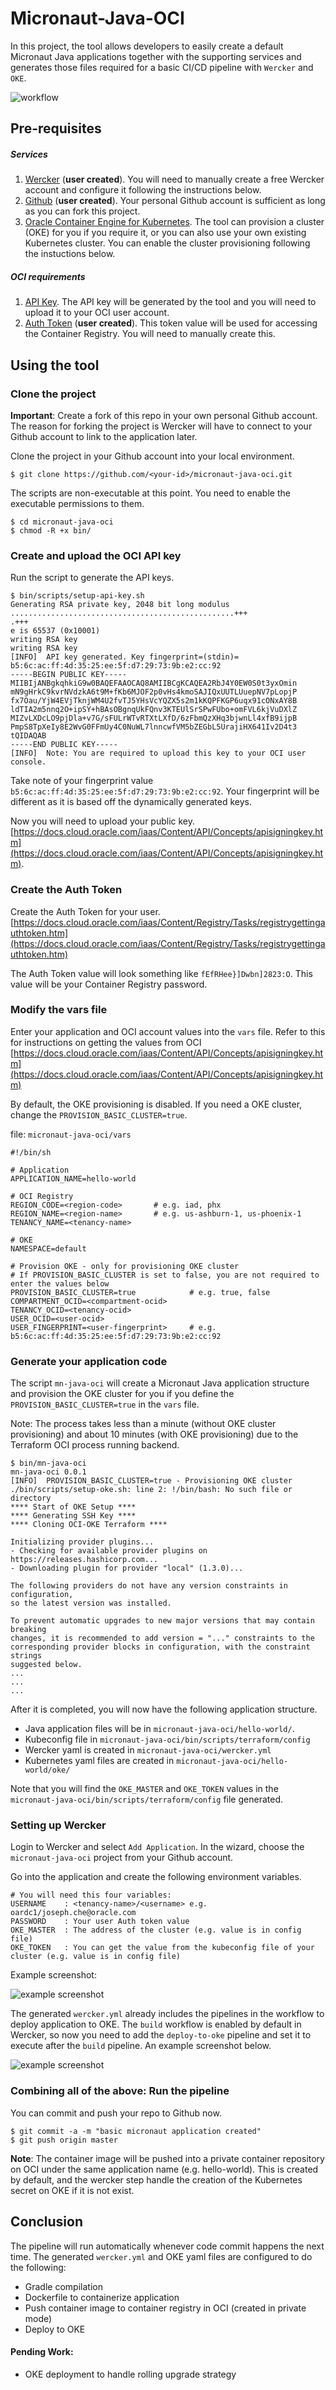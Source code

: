 # Micronaut-Java-OCI

In this project, the tool allows developers to easily create a default Micronaut Java applications together with the supporting services and generates those files required for a basic CI/CD pipeline with ```Wercker``` and ```OKE```.

![workflow](doc/flow.JPG)

## Pre-requisites

##### Services
1. [Wercker](https://app.wercker.com) (**user created**). You will need to manually create a free Wercker account and configure it following the instructions below.
2. [Github](https://github.com/) (**user created**). Your personal Github account is sufficient as long as you can fork this project.
3. [Oracle Container Engine for Kubernetes](https://docs.cloud.oracle.com/iaas/Content/ContEng/Concepts/contengoverview.htm). The tool can provision a cluster (OKE) for you if you require it, or you can also use your own existing Kubernetes cluster. You can enable the cluster provisioning following the instuctions below.

##### OCI requirements

1. [API Key](https://docs.cloud.oracle.com/iaas/Content/API/Concepts/apisigningkey.htm). The API key will be generated by the tool and you will need to upload it to your OCI user account.
2. [Auth Token](https://docs.cloud.oracle.com/iaas/Content/Registry/Tasks/registrygettingauthtoken.htm) (**user created**). This token value will be used for accessing the Container Registry. You will need to manually create this.

## Using the tool

### Clone the project

**Important**: Create a fork of this repo in your own personal Github account. The reason for forking the project is Wercker will have to connect to your Github account to link to the application later.

Clone the project in your Github account into your local environment.

```
$ git clone https://github.com/<your-id>/micronaut-java-oci.git
```

The scripts are non-executable at this point. You need to enable the executable permissions to them.

```
$ cd micronaut-java-oci
$ chmod -R +x bin/
```

### Create and upload the OCI API key

Run the script to generate the API keys.

```
$ bin/scripts/setup-api-key.sh
Generating RSA private key, 2048 bit long modulus
..................................................+++
.+++
e is 65537 (0x10001)
writing RSA key
writing RSA key
[INFO]  API key generated. Key fingerprint=(stdin)= b5:6c:ac:ff:4d:35:25:ee:5f:d7:29:73:9b:e2:cc:92
-----BEGIN PUBLIC KEY-----
MIIBIjANBgkqhkiG9w0BAQEFAAOCAQ8AMIIBCgKCAQEA2RbJ4Y0EW0S0t3yxOmin
mN9gHrkC9kvrNVdzkA6t9M+fKb6MJOF2p0vHs4kmoSAJIQxUUTLUuepNV7pLopjP
fx7Oau/YjW4EVjTknjWM4U2fvTJ5YHsVcYQZX5s2m1kKQPFKGP6uqx91cONxAY8B
ldTIA2m5nnq2O+ipSY+hBAsOBgnqUkFQnv3KTEUlSrSPwFUbo+omFVL6kjVuDXlZ
MIZvLXDcLO9pjDla+v7G/sFULrWTvRTXtLXfD/6zFbmQzXHq3bjwnLl4xfB9ijpB
PmpS8TpXeIy8E2WvG0FFmUy4C0NuWL7lnncwfVM5bZEGbL5UrajiHX641Iv2D4t3
tQIDAQAB
-----END PUBLIC KEY-----
[INFO]  Note: You are required to upload this key to your OCI user console. 
```

Take note of your fingerprint value ```b5:6c:ac:ff:4d:35:25:ee:5f:d7:29:73:9b:e2:cc:92```. Your fingerprint will be different as it is based off the dynamically generated keys. 

Now you will need to upload your public key. [https://docs.cloud.oracle.com/iaas/Content/API/Concepts/apisigningkey.htm](https://docs.cloud.oracle.com/iaas/Content/API/Concepts/apisigningkey.htm).

### Create the Auth Token

Create the Auth Token for your user. [https://docs.cloud.oracle.com/iaas/Content/Registry/Tasks/registrygettingauthtoken.htm](https://docs.cloud.oracle.com/iaas/Content/Registry/Tasks/registrygettingauthtoken.htm)

The Auth Token value will look something like ```fEfRHee}]Dwbn]2823:O```. This value will be your Container Registry password.

### Modify the vars file

Enter your application and OCI account values into the ```vars``` file. Refer to this for instructions on getting the values from OCI [https://docs.cloud.oracle.com/iaas/Content/API/Concepts/apisigningkey.htm](https://docs.cloud.oracle.com/iaas/Content/API/Concepts/apisigningkey.htm)

By default, the OKE provisioning is disabled. If you need a OKE cluster, change the ```PROVISION_BASIC_CLUSTER=true```.

file: ```micronaut-java-oci/vars```

```
#!/bin/sh

# Application
APPLICATION_NAME=hello-world

# OCI Registry
REGION_CODE=<region-code>     	# e.g. iad, phx
REGION_NAME=<region-name>       # e.g. us-ashburn-1, us-phoenix-1
TENANCY_NAME=<tenancy-name>

# OKE
NAMESPACE=default

# Provision OKE - only for provisioning OKE cluster
# If PROVISION_BASIC_CLUSTER is set to false, you are not required to enter the values below
PROVISION_BASIC_CLUSTER=true			# e.g. true, false
COMPARTMENT_OCID=<compartment-ocid>
TENANCY_OCID=<tenancy-ocid>
USER_OCID=<user-ocid>
USER_FINGERPRINT=<user-fingerprint>		# e.g. b5:6c:ac:ff:4d:35:25:ee:5f:d7:29:73:9b:e2:cc:92
```

### Generate your application code

The script ```mn-java-oci``` will create a Micronaut Java application structure and provision the OKE cluster for you if you define the ```PROVISION_BASIC_CLUSTER=true``` in the ```vars``` file.

Note: The process takes less than a minute (without OKE cluster provisioning) and about 10 minutes (with OKE provisioning) due to the Terraform OCI process running backend.

```
$ bin/mn-java-oci
mn-java-oci 0.0.1
[INFO]  PROVISION_BASIC_CLUSTER=true - Provisioning OKE cluster
./bin/scripts/setup-oke.sh: line 2: !/bin/bash: No such file or directory
**** Start of OKE Setup ****
**** Generating SSH Key ****
**** Cloning OCI-OKE Terraform ****

Initializing provider plugins...
- Checking for available provider plugins on https://releases.hashicorp.com...
- Downloading plugin for provider "local" (1.3.0)...

The following providers do not have any version constraints in configuration,
so the latest version was installed.

To prevent automatic upgrades to new major versions that may contain breaking
changes, it is recommended to add version = "..." constraints to the
corresponding provider blocks in configuration, with the constraint strings
suggested below.
...
...
...
```

After it is completed, you will now have the following application structure. 

* Java application files will be in ```micronaut-java-oci/hello-world/```.
* Kubeconfig file in ```micronaut-java-oci/bin/scripts/terraform/config```
* Wercker yaml is created in ```micronaut-java-oci/wercker.yml```
* Kubernetes yaml files are created in ```micronaut-java-oci/hello-world/oke/```

Note that you will find the ```OKE_MASTER``` and ```OKE_TOKEN``` values in the ```micronaut-java-oci/bin/scripts/terraform/config``` file generated.

### Setting up Wercker

Login to Wercker and select ```Add Application```. In the wizard, choose the ```micronaut-java-oci``` project from your Github account. 

Go into the application and create the following environment variables.

```
# You will need this four variables:
USERNAME	: <tenancy-name>/<username> e.g. oardc1/joseph.che@oracle.com
PASSWORD	: Your user Auth token value 
OKE_MASTER	: The address of the cluster (e.g. value is in config file)
OKE_TOKEN	: You can get the value from the kubeconfig file of your cluster (e.g. value is in config file)
```

Example screenshot:

![example screenshot](doc/wercker_env_screenshot.JPG)

The generated ```wercker.yml``` already includes the pipelines in the workflow to deploy application to OKE. The ```build``` workflow is enabled by default in Wercker, so now you need to add the ```deploy-to-oke``` pipeline and set it to execute after the ```build``` pipeline. An example screenshot below.

![example screenshot](doc/wercker_wf_screenshot.JPG)

### Combining all of the above: Run the pipeline

You can commit and push your repo to Github now.

```
$ git commit -a -m "basic micronaut application created"
$ git push origin master
```

**Note**: The container image will be pushed into a private container repository on OCI under the same application name (e.g. hello-world). This is created by default, and the wercker step handle the creation of the Kubernetes secret on OKE if it is not exist.


## Conclusion

The pipeline will run automatically whenever code commit happens the next time. The generated ```wercker.yml``` and OKE yaml files are configured to do the following:
* Gradle compilation
* Dockerfile to containerize application
* Push container image to container registry in OCI (created in private mode)
* Deploy to OKE

#### Pending Work:

* OKE deployment to handle rolling upgrade strategy

